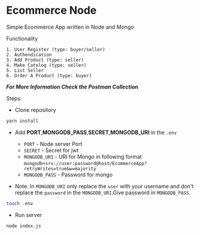 # Ecommerce Node

Simple Ecommerce App written in Node and Mongo

Functionality

    1. User Register (type: buyer/seller)
    2. Authendication
    3. Add Product (type: seller)
    4. Make Catelog (type: seller)
    5. List Seller
    6. Order A Product (type: buyer)

*__For More Information Check the Postman Collection__*

Steps:

- Clone repository

```bash
yarn install
```

- Add __PORT__,__MONGODB_PASS__,__SECRET__,__MONGODB_URI__ in the `.env`
  - `PORT` - Node server Port
  - `SECRET` - Secret for jwt
  - `MONGODB_URI` - URI for Mongo in following format `mongodb+srv://user:password@host/EcommerceApp?retryWrites=true&w=majority`
  - `MONGODB_PASS` - Password for mongo

- Note: In `MONGODB_URI` only replace the `user` with your username and don't replace the `password` in the `MONGODB_URI`.Give password in `MONGODB_PASS`.

```bash
touch .env
```

- Run server

```
node index.js
```
